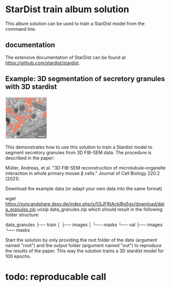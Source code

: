 # StarDist train album solution

This album solution can be used to train a StarDist model from the command line.

## documentation

The extensive documentation of StarDist can be found at https://github.com/stardist/stardist.

## Example: 3D segmentation of secretory granules with 3D stardist

![](granules.png)

This demonstrates how to use this solution to train a Stardist model to segment secretory granules from 3D FIB-SEM data.
The procedure is described in the paper:

Müller, Andreas, et al. "3D FIB-SEM reconstruction of microtubule–organelle interaction in whole primary mouse β cells." Journal of Cell Biology 220.2 (2021).

Download the example data (or adapt your own data into the same format)

wget https://syncandshare.desy.de/index.php/s/5SJFRtAckjBg5gx/download/data_granules.zip
unzip data_granules.zip
which should result in the following folder structure:

data_granules
├── train
│   ├── images
│   └── masks
└── val
    ├── images
    └── masks

Start the solution by only providing the root folder of the data (argument named "root")
and the output folder (argument named "out") to reproduce the results of the paper. 
This way the solution trains a 3D stardist model for 100 epochs.

# todo: reproducable call

